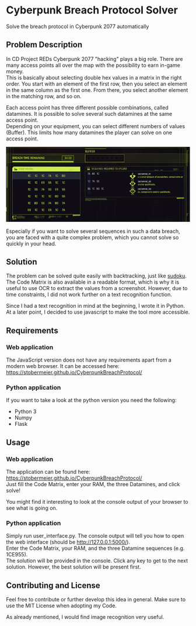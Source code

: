# Cyberpunk Breach Protocol Solver

Solve the breach protocol in Cyberpunk 2077 automatically

## Problem Description

In CD Project REDs Cyberpunk 2077 "hacking" plays a big role. There are many access points all over the map with the possibility to earn in-game money.\
This is basically about selecting double hex values in a matrix in the right order. You start with an element of the first row, then you select an element in the same column as the first one. From there, you select another element in the matching row, and so on.

Each access point has three different possible combinations, called datamines. It is possible to solve several such datamines at the same access point.\
Depending on your equipment, you can select different numbers of values (Buffer). This limits how many datamines the player can solve on one access point.

![](images/data_breach.png)

Especially if you want to solve several sequences in such a data breach, you are faced with a quite complex problem, which you cannot solve so quickly in your head.

## Solution

The problem can be solved quite easily with backtracking, just like [sudoku](https://www.youtube.com/watch?v=G_UYXzGuqvM).\
The Code Matrix is also available in a readable format, which is why it is useful to use OCR to extract the values from a screenshot.
However, due to time constraints, I did not work further on a text recognition function.

Since I had a text recognition in mind at the beginning, I wrote it in Python. At a later point, I decided to use javascript to make the tool more accessible.

## Requirements

### Web application

The JavaScript version does not have any requirements apart from a modern web browser. It can be accessed here:
https://stobermeier.github.io/CyberpunkBreachProtocol/

### Python application

If you want to take a look at the python version you need the following:

- Python 3
- Numpy
- Flask

## Usage

### Web application

The application can be found here: https://stobermeier.github.io/CyberpunkBreachProtocol/ \
Just fill the Code Matrix, enter your RAM, the three Datamines, and click solve!

You might find it interesting to look at the console output of your browser to see what is going on.

### Python application

Simply run user_interface.py. The console output will tell you how to open the web interface (should be http://127.0.0.1:5000/). \
Enter the Code Matrix, your RAM, and the three Datamine sequences (e.g. 1CE955).\
The solution will be provided in the console. Click any key to get to the next solution. However, the best solution will be present first.

## Contributing and License

Feel free to contribute or further develop this idea in general. Make sure to use the MIT License when adopting my Code.

As already mentioned, I would find image recognition very useful.
